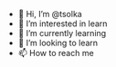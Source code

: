 - 👋 Hi, I’m @tsolka
- 👀 I’m interested in learn  
- 🌱 I’m currently learning 
- 💞️ I’m looking to learn
- 📫 How to reach me

<!---
tsolka/tsolka is a ✨ special ✨ repository because its `README.md` (this file) appears on your GitHub profile.
You can click the Preview link to take a look at your changes.
--->
